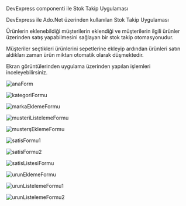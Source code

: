 DevExpress componenti ile Stok Takip Uygulaması

DevExpress ile Ado.Net üzerinden kullanılan Stok Takip Uygulaması

Ürünlerin eklenebildiği müşterilerin eklendiği ve müşterilerin ilgili ürünler üzerinden satış yapabilmesini sağlayan bir
stok takip otomasyonudur.

Müşteriler seçtikleri ürünlerini sepetlerine ekleyip ardından ürünleri satın aldıkları zaman ürün miktarı otomatik olarak 
düşmektedir.

Ekran görüntülerinden uygulama üzerinden yapılan işlemleri inceleyebilirsiniz.

![anaForm](https://github.com/emirtanta/StokTakipOtomasyonu/assets/54248204/0e1eca73-4e73-44d6-b94f-2df7fbaf4f2e)

![kategoriFormu](https://github.com/emirtanta/StokTakipOtomasyonu/assets/54248204/8aaaab65-bc3a-48b1-815b-927148a61f6e)


![markaEklemeFormu](https://github.com/emirtanta/StokTakipOtomasyonu/assets/54248204/926c77af-e625-4419-950b-22bbc033a89b)


![musteriListelemeFormu](https://github.com/emirtanta/StokTakipOtomasyonu/assets/54248204/85e510de-ec64-4388-a5c5-20783a22b03d)


![musterşEklemeFormu](https://github.com/emirtanta/StokTakipOtomasyonu/assets/54248204/a1f798d1-4fec-41cf-b871-3fdfefb7301c)


![satisFormu1](https://github.com/emirtanta/StokTakipOtomasyonu/assets/54248204/1808a266-aa2c-4e1f-b128-c8f741dac4e3)


![satisFormu2](https://github.com/emirtanta/StokTakipOtomasyonu/assets/54248204/482a6079-0078-4462-98ee-8b93176e09b8)


![satisListesiFormu](https://github.com/emirtanta/StokTakipOtomasyonu/assets/54248204/92fbe6d1-ecf3-440b-818b-a14d961eba65)


![urunEklemeFormu](https://github.com/emirtanta/StokTakipOtomasyonu/assets/54248204/50e9fe7a-c6ef-42b4-bba0-b1932ae6e0e4)


![urunListelemeFormu1](https://github.com/emirtanta/StokTakipOtomasyonu/assets/54248204/3b839cee-5ce7-4464-9e46-e7a1f50db1de)


![urunListelemeFormu2](https://github.com/emirtanta/StokTakipOtomasyonu/assets/54248204/2d7bcfbf-60c3-4b12-8dc9-364dd499c824)




